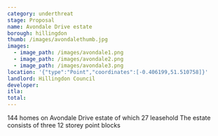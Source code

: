 ```yaml
---
category: underthreat
stage: Proposal 
name: Avondale Drive estate
borough: hillingdon
thumb: /images/avondalethumb.jpg
images:
  - image_path: /images/avondale1.png
  - image_path: /images/avondale2.png
  - image_path: /images/avondale3.png
location: '{"type":"Point","coordinates":[-0.406199,51.510758]}'
landlord: Hillingdon Council
developer:
itla: 
total:
---
```

144 homes on Avondale Drive estate of which 27 leasehold
The estate consists of three 12 storey point blocks

